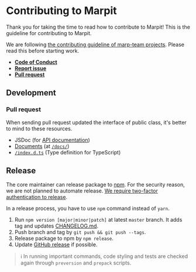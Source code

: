 # Contributing to Marpit

Thank you for taking the time to read how to contribute to Marpit! This is the guideline for contributing to Marpit.

We are following [the contributing guideline of marp-team projects](https://github.com/marp-team/marp/blob/master/.github/CONTRIBUTING.md). Please read this before starting work.

- [**Code of Conduct**](https://github.com/marp-team/marp/blob/master/.github/CODE_OF_CONDUCT.md)
- [**Report issue**](https://github.com/marp-team/marp/blob/master/.github/CONTRIBUTING.md#report-issue)
- [**Pull request**](https://github.com/marp-team/marp/blob/master/.github/CONTRIBUTING.md#pull-request)

## Development

### Pull request

When sending pull request updated the interface of public class, it's better to mind to these resources.

- JSDoc (for [API documentation](https://marpit-api.marp.app/))
- [Documents](https://marpit.marp.app/) (at [`/docs/`](../docs/))
- [`/index.d.ts`](../index.d.ts) (Type definition for TypeScript)

## Release

The core maintainer can release package to [npm](https://npmjs.com/package/@marp-team/marpit). For the security reason, we are not planned to automate release. [We require two-factor authentication to release](https://blog.npmjs.org/post/175861857230/two-factor-authentication-protection-for-packages).

In a release process, you have to use `npm` command instead of `yarn`.

1. Run `npm version [major|minor|patch]` at latest `master` branch. It adds tag and updates [CHANGELOG.md](../CHANGELOG.md).
2. Push branch and tag by `git push && git push --tags`.
3. Release package to npm by `npm release`.
4. Update [GitHub release](https://github.com/marp-team/marpit/releases) if possible.

> :information_source: In running important commands, code styling and tests are checked again through `preversion` and `prepack` scripts.
